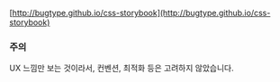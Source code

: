 
[http://bugtype.github.io/css-storybook](http://bugtype.github.io/css-storybook)


### 주의

UX 느낌만 보는 것이라서, 컨벤션, 최적화 등은 고려하지 않았습니다.
